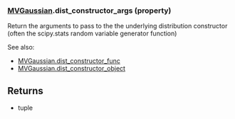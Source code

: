 ### [MVGaussian](MVGaussian.md).dist_constructor_args (property)




Return the arguments to pass to the the underlying distribution
constructor (often the scipy.stats random variable generator function)

See also:

* [MVGaussian.dist_constructor_func](MVGaussian.dist_constructor_func.md)
* [MVGaussian.dist_constructor_object](MVGaussian.dist_constructor_object.md)

Returns
-------
* tuple

